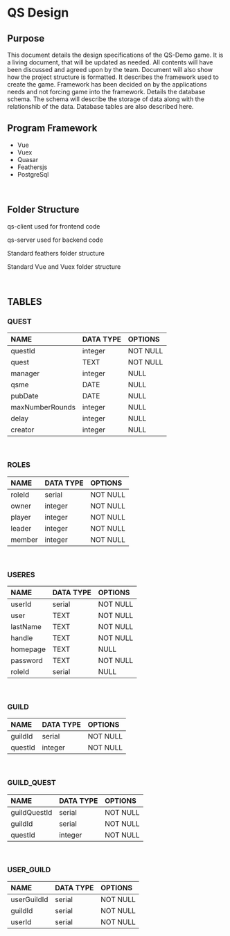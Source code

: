 # QS Design

## Purpose

This document details the design specifications of the QS-Demo game. It is a living document, that will be updated as needed. All contents will have been discussed and agreed upon by the team.  Document will also show how the project structure is formatted. It describes the framework used to create the game. Framework has been decided on by the applications needs and not forcing game into the framework. Details the database schema. The schema will describe the storage of data along with the relationshib of the data. Database tables are also described here.

## Program Framework

* Vue
* Vuex
* Quasar
* Feathersjs
* PostgreSql

&nbsp;
&nbsp;

## Folder Structure

qs-client used for frontend code

qs-server used for backend code

Standard feathers folder structure

Standard Vue and Vuex folder structure

&nbsp;
&nbsp;

## TABLES

### QUEST

| NAME            | DATA TYPE | OPTIONS  |
| :-------------- | :-------- | :------- |
| questId         | integer   | NOT NULL |
| quest           | TEXT      | NOT NULL |
| manager         | integer   | NULL     |
| qsme            | DATE      | NULL     |
| pubDate         | DATE      | NULL     |
| maxNumberRounds | integer   | NULL     |
| delay           | integer   | NULL     |
| creator         | integer   | NULL     |
&nbsp;

### ROLES

| NAME   | DATA TYPE | OPTIONS  |
| :----- | :-------- | :------- |
| roleId | serial    | NOT NULL |
| owner  | integer   | NOT NULL |
| player | integer   | NOT NULL |
| leader | integer   | NOT NULL |
| member | integer   | NOT NULL |

&nbsp;

### USERES

| NAME     | DATA TYPE | OPTIONS  |
| :------- | :-------- | :------- |
| userId   | serial    | NOT NULL |
| user     | TEXT      | NOT NULL |
| lastName | TEXT      | NOT NULL |
| handle   | TEXT      | NOT NULL |
| homepage | TEXT      | NULL     |
| password | TEXT      | NOT NULL |
| roleId   | serial    | NULL     |

&nbsp;

### GUILD

| NAME    | DATA TYPE | OPTIONS  |
| :------ | :-------- | :------- |
| guildId | serial    | NOT NULL |
| questId | integer   | NOT NULL |

&nbsp;

### GUILD_QUEST

| NAME         | DATA TYPE | OPTIONS  |
| :----------- | :-------- | :------- |
| guildQuestId | serial    | NOT NULL |
| guildId      | serial    | NOT NULL |
| questId      | integer   | NOT NULL |
&nbsp;

### USER_GUILD

| NAME        | DATA TYPE | OPTIONS  |
| :---------- | :-------- | :------- |
| userGuildId | serial    | NOT NULL |
| guildId     | serial    | NOT NULL |
| userId      | serial    | NOT NULL |
